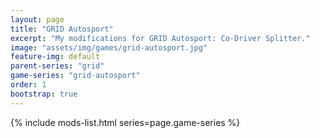 ```yaml
---
layout: page
title: "GRID Autosport"
excerpt: "My modifications for GRID Autosport: Co-Driver Splitter."
image: "assets/img/games/grid-autosport.jpg"
feature-img: default
parent-series: "grid"
game-series: "grid-autosport"
order: 1
bootstrap: true
---
```


{% include mods-list.html series=page.game-series %}

